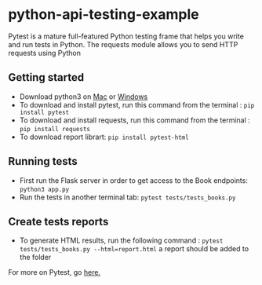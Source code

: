 # python-api-testing-example
Pytest is a mature full-featured Python testing frame that helps you write and run tests in Python.
The requests module allows you to send HTTP requests using Python

## Getting started
* Download python3  on [Mac](https://docs.python-guide.org/starting/install3/osx/) or [Windows](https://www.python.org/downloads/)
* To download and install pytest, run this command from the terminal : `pip install pytest`
* To download and install requests, run this command from the terminal : `pip install requests`
* To download report librart: `pip install pytest-html`

## Running tests
* First run the Flask server in order to get access to the Book endpoints: `python3 app.py`
* Run the tests in another terminal tab: `pytest tests/tests_books.py`


## Create tests reports
* To generate HTML results, run the following command : `pytest tests/tests_books.py --html=report.html` a report should be added to the folder


For more on Pytest, go [here.](https://docs.pytest.org/en/stable/)